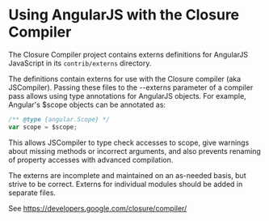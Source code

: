Using AngularJS with the Closure Compiler
=========================================

The Closure Compiler project contains externs definitions for AngularJS
JavaScript in its `contrib/externs` directory.

The definitions contain externs for use with the Closure compiler (aka
JSCompiler). Passing these files to the --externs parameter of a compiler
pass allows using type annotations for AngularJS objects. For example,
Angular's $scope objects can be annotated as:
```js
/** @type {angular.Scope} */
var scope = $scope;
```

This allows JSCompiler to type check accesses to scope, give warnings about
missing methods or incorrect arguments, and also prevents renaming of property
accesses with advanced compilation.

The externs are incomplete and maintained on an as-needed basis, but strive to
be correct. Externs for individual modules should be added in separate files.

See https://developers.google.com/closure/compiler/
